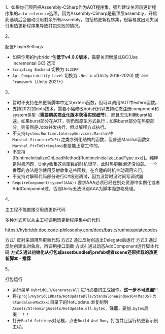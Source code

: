1、如果你们项目把Assembly-CSharp作为AOT程序集，强烈建议关闭热更新程序集的`auto reference`选项。因为Assembly-CSharp是最顶层assembly，开启此选项后会自动引用剩余所有assembly，包括热更新程序集，很容易就出现失误引用热更新程序集导致打包失败的情况。



2、

配置PlayerSettings

- 如果你用的hybridclr包**低于v4.0.0版本**，需要关闭增量式GC(Use Incremental GC) 选项
- `Scripting Backend` 切换为 `IL2CPP`
- `Api Compatability Level` 切换为 `.Net 4.x`(Unity 2019-2020) 或 `.Net Framework`（Unity 2021+）



3、

- 暂时不支持在热更新脚本中定义extern函数，但可以调用AOT中extern函数。
- 支持2022的dots技术，需要小幅修改dots代码以支持动态注册component和system类型（**需要购买商业化版本获得实现细节**），而且无法利用burst加速。如果burst部分在AOT，则仍然原生方式执行；如果burst部分在热更部分，则虽然是Jobs并发执行，但以解释方式执行。
- 不支持`System.Runtime.InteropServices.Marshal`中 `Marshal.StructureToPtr`之类序列化结构的函数，但普通Marshal函数如`Marshal.PtrToStringAnsi`都是能正常工作的。
- 不支持[RuntimeInitializeOnLoadMethod(RuntimeInitializeLoadType.xxx)]。纯粹是时机问题，Unity收集这些函数的时机很早，此时热更新dll还没加载。一个推荐的办法是你使用反射收集这些函数，在合适的时机主动调用它们。
- 不支持对解释代码部分进行C#级别调试，因为没暂时没时间写调试器
- `RequireComponent(typeof(AAA))` 要求AAA必须已经在别处资源中实例化或者AddComponent过，否则Unity无法识别AAA为脚本而忽略处理。



4、

主工程不能直接引用热更新代码

多种方式可以从主工程调用热更新程序集中的代码

https://hybridclr.doc.code-philosophy.com/docs/basic/runhotupdatecodes

方式1 反射来调用热更新代码
方式2 通过反射创造出Delegate后运行
方式3 通过反射创建出对象后，再调用接口函数
方式4 通过动态AddComponent运行脚本代码
**方式5 通过初始化从打包成assetbundle的prefab或者scene还原挂载的热更新脚本 - 推荐**



5、

打包运行

- 运行菜单 `HybridCLR/Generate/All` 进行必要的生成操作。**这一步不可遗漏**!!!
- 将`{proj}/HybridCLRData/HotUpdateDlls/StandaloneWindows64(MacOS下为StandaloneMacXxx)`目录下的HotUpdate.dll复制到`Assets/StreamingAssets/HotUpdate.dll.bytes`，**注意**，要加`.bytes`后缀！！！
- 打开`Build Settings`对话框，点击`Build And Run`，打包并且运行热更新示例工程。











